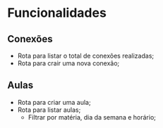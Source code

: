 # Funcionalidades

## Conexões

- Rota para listar o total de conexões realizadas;
- Rota para crair uma nova conexão;

## Aulas

- Rota para criar uma aula;
- Rota para listar aulas;
  - Filtrar por matéria, dia da semana e horário;
